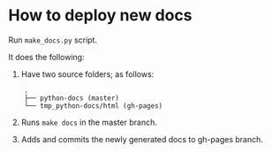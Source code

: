 # How to deploy new docs

Run `make_docs.py` script.

It does the following:

1. Have two source folders; as follows:
```
    .
    ├── python-docs (master)
    └── tmp_python-docs/html (gh-pages)
```
2. Runs `make docs` in the master branch.

3. Adds and commits the newly generated docs to gh-pages branch.
